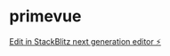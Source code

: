 # primevue

[Edit in StackBlitz next generation editor ⚡️](https://stackblitz.com/~/github.com/GuanJiayao/primevue)